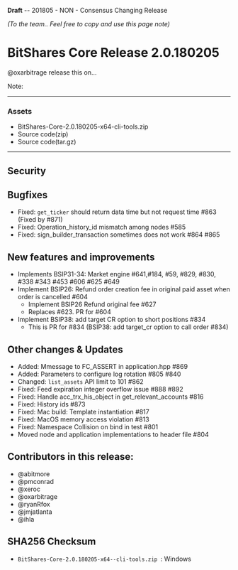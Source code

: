  ****Draft****  -- 201805 - NON - Consensus Changing Release
 
  *(To the team.. Feel free to copy and use this page note)*
  
# BitShares Core Release 2.0.180205
@oxarbitrage release this on...

Note:

***

### Assets
- BitShares-Core-2.0.180205-x64-cli-tools.zip
- Source code(zip)
- Source code(tar.gz)

***

## Security


## Bugfixes
* Fixed: `get_ticker` should return data time but not request time #863 (Fixed by #871)
* Fixed: Operation_history_id mismatch among nodes #585
* Fixed: sign_builder_transaction sometimes does not work #864 #865

## New features and improvements
* Implements BSIP31-34: Market engine  #641,#184, #59, #829, #830, #338 #343 #453 #606 #625 #649
* Implement BSIP26: Refund order creation fee in original paid asset when order is cancelled #604
  - Implement BSIP26 Refund original fee #627
  - Replaces #623. PR for #604
* Implement BSIP38: add target CR option to short positions #834
  - This is PR for #834 (BSIP38: add target_cr option to call order #834)


## Other changes & Updates
* Added: Mmessage to FC_ASSERT in application.hpp #869
* Added: Parameters to configure log rotation #805 #840
* Changed: `list_assets` API limit to 101 #862
* Fixed: Feed expiration integer overflow issue #888 #892
* Fixed: Handle acc_trx_his_object in get_relevant_accounts #816
* Fixed: History ids #873
* Fixed: Mac build: Template instantiation #817
* Fixed: MacOS memory access violation #813
* Fixed: Namespace Collision on bind in test #801
* Moved node and application implementations to header file #804


## Contributors in this release:
* @abitmore
* @pmconrad
* @xeroc
* @oxarbitrage
* @ryanRfox
* @jmjatlanta
* @ihla


## SHA256 Checksum
* `BitShares-Core-2.0.180205-x64--cli-tools.zip `: Windows 

